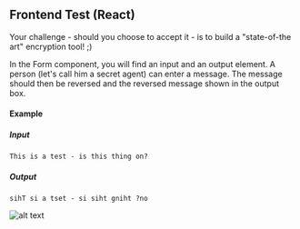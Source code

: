 ## Frontend Test (React)

Your challenge - should you choose to accept it - is to
build a "state-of-the art" encryption tool! ;)

In the Form component, you will find an input and an
output element. A person (let's call him a secret agent)
can enter a message. The message should then be reversed
and the reversed message shown in the output box.

#### Example
##### Input
```
This is a test - is this thing on?
```
##### Output
```
sihT si a tset - si siht gniht ?no
```

![alt text](https://raw.githubusercontent.com/wildsurf/react-frontend-challenge/master/public/screenshot.png "finished app screenshot")
